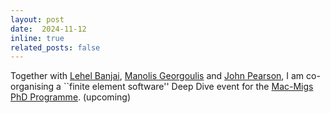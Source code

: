 ```yaml
---
layout: post
date:  2024-11-12
inline: true
related_posts: false
---
```


Together with [Lehel Banjai](https://www.macs.hw.ac.uk/~lb138/), [Manolis Georgoulis](https://researchportal.hw.ac.uk/en/persons/emmanuil-georgoulis) and [John Pearson](https://sites.google.com/site/johnpearsonmaths/home), I am co-organising a ``finite element software'' Deep Dive event for the [Mac-Migs PhD Programme](https://www.mac-migs.ac.uk/). (upcoming)
